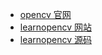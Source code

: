 - [opencv 官网](https://opencv.org/)
- [learnopencv 网站](https://learnopencv.com/)
- [learnopencv 源码](https://github.com/spmallick/learnopencv)
